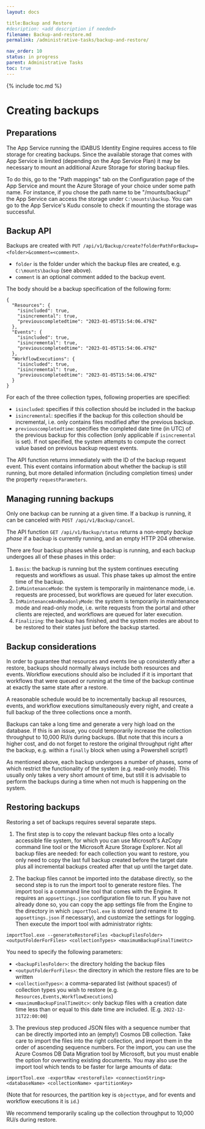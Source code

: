 ```yaml
---
layout: docs

title:Backup and Restore
#desription: <add description if needed>
filename: Backup-and-restore.md
permalink: /administrative-tasks/backup-and-restore/

nav_order: 10
status: in progress
parent: Administrative Tasks
toc: true
---
```


{% include toc.md %}



# Creating backups

## Preparations

The App Service running the IDABUS Identity Engine requires access to file storage for creating backups. Since the available storage that comes with App Service is limited (depending on the App Service Plan) it may be necessary to mount an additional Azure Storage for storing backup files.

To do this, go to the "Path mappings" tab on the Configuration page of the App Service and mount the Azure Storage of your choice under some path name. For instance, if you chose the path name to be "/mounts/backup/" the App Service can access the storage under `C:\mounts\backup`. You can go to the App Service's Kudu console to check if mounting the storage was successful.

## Backup API

Backups are created with `PUT /api/v1/Backup/create?folderPathForBackup=<folder>&comment=<comment>`.

* `folder` is the folder under which the backup files are created, e.g. `C:\mounts\backup` (see above).
* `comment` is an optional comment added to the backup event.

The body should be a backup specification of the following form:
```
{
  "Resources": {
    "isincluded": true,
    "isincremental": true,
    "previouscompletedtime": "2023-01-05T15:54:06.479Z"
  },
  "Events": {
    "isincluded": true,
    "isincremental": true,
    "previouscompletedtime": "2023-01-05T15:54:06.479Z"
  },
  "WorkflowExecutions": {
    "isincluded": true,
    "isincremental": true,
    "previouscompletedtime": "2023-01-05T15:54:06.479Z"
  }
}
```

For each of the three collection types, following properties are specified:
* `isincluded`: specifies if this collection should be included in the backup
* `isincremental`: specifies if the backup for this collection should be incremental, i.e. only contains files modified after the previous backup.
* `previouscompletedtime`: specifies the completed date time (in UTC) of the previous backup for this collection (only applicable if `isincremental` is set). If not specified, the system attempts to compute the correct value based on previous backup request events.

The API function returns immediately with the ID of the backup request event. This event contains information about whether the backup is still running, but more detailed information (including completion times) under the property `requestParameters`.

## Managing running backups

Only one backup can be running at a given time. If a backup is running, it can be canceled with `POST /api/v1/Backup/cancel`. 

The API function `GET /api/v1/Backup/status` returns a non-empty *backup phase* if a backup is currently running, and an empty HTTP 204 otherwise.

There are four backup phases while a backup is running, and each backup undergoes all of these phases in this order:
1. `Basis`: the backup is running but the system continues executing requests and workflows as usual. This phase takes up almost the entire time of the backup.
2. `InMaintenanceMode`: the system is temporarily in maintenance mode, i.e. requests are processed, but workflows are queued for later execution.
3. `InMaintenanceAndReadonlyMode`: the system is temporarily in maintenance mode and read-only mode, i.e. write requests from the portal and other clients are rejected, and workflows are queued for later execution.
4. `Finalizing`: the backup has finished, and the system modes are about to be restored to their states just before the backup started.

## Backup considerations

In order to guarantee that resources and events line up consistently after a restore, backups should normally always include both resources and events. Workflow executions should also be included if it is important that workflows that were queued or running at the time of the backup continue at exactly the same state after a restore.

A reasonable schedule would be to incrementally backup all resources, events, and workflow executions simultaneously every night, and create a full backup of the three collections once a month.

Backups can take a long time and generate a very high load on the database. If this is an issue, you could temporarily increase the collection throughput to 10,000 RU/s during backups. (But note that this incurs a higher cost, and do not forget to restore the original throughput right after the backup, e.g. within a `finally` block when using a Powershell script!)

As mentioned above, each backup undergoes a number of phases, some of which restrict the functionality of the system (e.g. read-only mode). This usually only takes a very short amount of time, but still it is advisable to perform the backups during a time when not much is happening on the system.

## Restoring backups

Restoring a set of backups requires several separate steps. 

1. The first step is to copy the relevant backup files onto a locally accessible file system, for which you can use Microsoft's AzCopy command line tool or the Microsoft Azure Storage Explorer. Not all backup files are needed: for each collection you want to restore, you only need to copy the last full backup created before the target date plus all incremental backups created after that up until the target date.

2. The backup files cannot be imported into the database directly, so the second step is to run the import tool to generate restore files. The import tool is a command line tool that comes with the Engine. It requires an `appsettings.json` configuration file to run. If you have not already done so, you can copy the app settings file from the Engine to the directory in which `importTool.exe` is stored (and rename it to `appsettings.json` if necessary), and customize the settings for logging. Then execute the import tool with administrator rights:
```
importTool.exe --generateRestoreFiles <backupFilesFolder> <outputFolderForFiles> <collectionTypes> <maximumBackupFinalTimeUtc>
```
You need to specify the following parameters:
* `<backupFilesFolder>`: the directory holding the backup files
* `<outputFolderForFiles>`: the directory in which the restore files are to be written
* `<collectionTypes>`: a comma-separated list (without spaces!) of collection types you wish to restore (e.g. `Resources,Events,WorkflowExecutions`)
* `<maximumBackupFinalTimeUtc>`: only backup files with a creation date time less than or equal to this date time are included. (E.g. `2022-12-31T22:00:00`)
 
3. The previous step produced JSON files with a sequence number that can be directly imported into an (empty!) Cosmos DB collection. Take care to import the files into the right collection, and import them in the order of ascending sequence numbers. For the import, you can use the Azure Cosmos DB Data Migration tool by Microsoft, but you must enable the option for overwriting existing documents. You may also use the import tool which tends to be faster for large amounts of data:
```
importTool.exe -exportRaw <restoreFile> <connectionString> <databaseName> <collectionName> <partitionKey>
```
(Note that for resources, the partition key is `objecttype`, and for events and workflow executions it is `id`.)

We recommend temporarily scaling up the collection throughput to 10,000 RU/s during restore.
